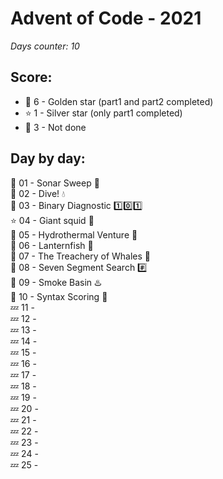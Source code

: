 # Advent of Code - 2021
*Days counter: 10*

## Score:
- :star2: 6 - Golden star (part1 and part2 completed)
- :star: 1 - Silver star (only part1 completed)
- :poop: 3 - Not done

## Day by day:
:star2: 01 - Sonar Sweep :satellite: \
:star2: 02 - Dive! :droplet: \
:star2: 03 - Binary Diagnostic :one::zero::one: \
:star: 04 - Giant squid :squid: \
:poop: 05 - Hydrothermal Venture :potable_water: \
:poop: 06 - Lanternfish :izakaya_lantern: \
:poop: 07 - The Treachery of Whales :whale: \
:star2: 08 - Seven Segment Search :hash: \
:star2: 09 - Smoke Basin :hotsprings: \
:star2: 10 - Syntax Scoring :symbols: \
:zzz: 11 - \
:zzz: 12 - \
:zzz: 13 - \
:zzz: 14 - \
:zzz: 15 - \
:zzz: 16 - \
:zzz: 17 - \
:zzz: 18 - \
:zzz: 19 - \
:zzz: 20 - \
:zzz: 21 - \
:zzz: 22 - \
:zzz: 23 - \
:zzz: 24 - \
:zzz: 25 -
